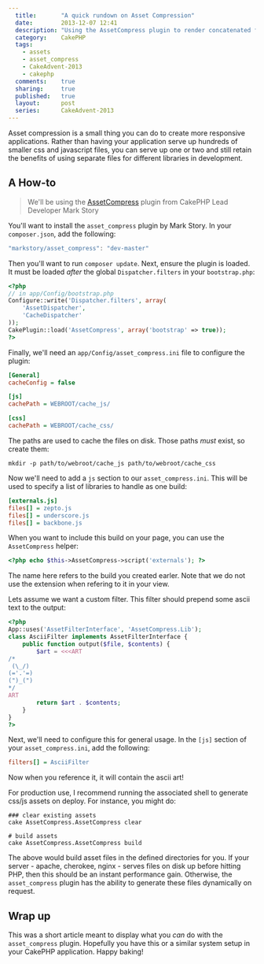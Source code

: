 ```yaml
---
  title:       "A quick rundown on Asset Compression"
  date:        2013-12-07 12:41
  description: "Using the AssetCompress plugin to render concatenated files is a cheap way to get better application performance"
  category:    CakePHP
  tags:
    - assets
    - asset_compress
    - CakeAdvent-2013
    - cakephp
  comments:    true
  sharing:     true
  published:   true
  layout:      post
  series:      CakeAdvent-2013
---
```


Asset compression is a small thing you can do to create more responsive applications. Rather than having your application serve up hundreds of smaller css and javascript files, you can serve up one or two and still retain the benefits of using separate files for different libraries in development.

## A How-to

> We'll be using the [AssetCompress](https://github.com/markstory/asset_compress) plugin from CakePHP Lead Developer Mark Story

You'll want to install the `asset_compress` plugin by Mark Story. In your `composer.json`, add the following:

```javascript
"markstory/asset_compress": "dev-master"
```

Then you'll want to run `composer update`. Next, ensure the plugin is loaded. It must be loaded *after* the global `Dispatcher.filters` in your `bootstrap.php`:

```php
<?php
// in app/Config/bootstrap.php
Configure::write('Dispatcher.filters', array(
    'AssetDispatcher',
    'CacheDispatcher'
));
CakePlugin::load('AssetCompress', array('bootstrap' => true));
?>
```

Finally, we'll need an `app/Config/asset_compress.ini` file to configure the plugin:

```ini
[General]
cacheConfig = false

[js]
cachePath = WEBROOT/cache_js/

[css]
cachePath = WEBROOT/cache_css/
```

The paths are used to cache the files on disk. Those paths *must* exist, so create them:

```shell
mkdir -p path/to/webroot/cache_js path/to/webroot/cache_css
```

Now we'll need to add a `js` section to our `asset_compress.ini`. This will be used to specify a list of libraries to handle as one build:

```ini
[externals.js]
files[] = zepto.js
files[] = underscore.js
files[] = backbone.js
```

When you want to include this build on your page, you can use the `AssetCompress` helper:

```php
<?php echo $this->AssetCompress->script('externals'); ?>
```

The name here refers to the build you created earler. Note that we do not use the extension when refering to it in your view.

Lets assume we want a custom filter. This filter should prepend some ascii text to the output:

```php
<?php
App::uses('AssetFilterInterface', 'AssetCompress.Lib');
class AsciiFilter implements AssetFilterInterface {
    public function output($file, $contents) {
        $art = <<<ART
/*
 (\_/)
(='.'=)
(")_(")
*/
ART
        return $art . $contents;
    }
}
?>
```

Next, we'll need to configure this for general usage. In the `[js]` section of your `asset_compress.ini`, add the following:

```ini
filters[] = AsciiFilter
```

Now when you reference it, it will contain the ascii art!

For production use, I recommend running the associated shell to generate css/js assets on deploy. For instance, you might do:

```shell
### clear existing assets
cake AssetCompress.AssetCompress clear

# build assets
cake AssetCompress.AssetCompress build
```

The above would build asset files in the defined directories for you. If your server - apache, cherokee, nginx - serves files on disk up before hitting PHP, then this should be an instant performance gain. Otherwise, the `asset_compress` plugin has the ability to generate these files dynamically on request.

## Wrap up

This was a short article meant to display what you *can* do with the `asset_compress` plugin. Hopefully you have this or a similar system setup in your CakePHP application. Happy baking!

